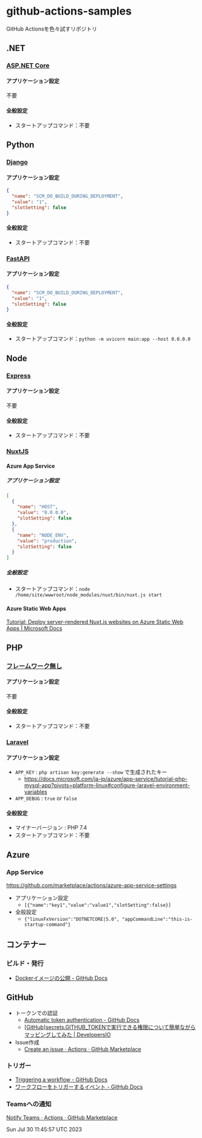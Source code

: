 # github-actions-samples
GitHub Actionsを色々試すリポジトリ

## .NET

### [ASP.NET Core](dotnet/aspnetcore/)

#### アプリケーション設定
不要

#### 全般設定
- スタートアップコマンド：不要

## Python

### [Django](python/django/)

#### アプリケーション設定
```json
{
  "name": "SCM_DO_BUILD_DURING_DEPLOYMENT",
  "value": "1",
  "slotSetting": false
}
```

#### 全般設定
- スタートアップコマンド：不要

### [FastAPI](python/fastapi/)

#### アプリケーション設定
```json
{
  "name": "SCM_DO_BUILD_DURING_DEPLOYMENT",
  "value": "1",
  "slotSetting": false
}
```

#### 全般設定
- スタートアップコマンド：`python -m uvicorn main:app --host 0.0.0.0`

## Node

### [Express](nodejs/express/)

#### アプリケーション設定
不要

#### 全般設定
- スタートアップコマンド：不要

### [NuxtJS](nodejs/nuxtjs/)

#### Azure App Service

##### アプリケーション設定
```json
[
  {
    "name": "HOST",
    "value": "0.0.0.0",
    "slotSetting": false
  },
  {
    "name": "NODE_ENV",
    "value": "production",
    "slotSetting": false
  }
]
```

##### 全般設定
- スタートアップコマンド：`node /home/site/wwwroot/node_modules/nuxt/bin/nuxt.js start`

#### Azure Static Web Apps
[Tutorial: Deploy server-rendered Nuxt.js websites on Azure Static Web Apps | Microsoft Docs](https://docs.microsoft.com/en-us/azure/static-web-apps/deploy-nuxtjs?WT.mc_id=AZ-MVP-5002209)

## PHP

### [フレームワーク無し](php/simple/)

#### アプリケーション設定
不要

#### 全般設定
- スタートアップコマンド：不要

### [Laravel](php/laravel)

#### アプリケーション設定
- `APP_KEY` : `php artisan key:generate --show` で生成されたキー
  - https://docs.microsoft.com/ja-jp/azure/app-service/tutorial-php-mysql-app?pivots=platform-linux#configure-laravel-environment-variables
- `APP_DEBUG` : `true` or `false`

#### 全般設定
- マイナーバージョン : PHP 7.4
- スタートアップコマンド：不要

## Azure

### App Service
https://github.com/marketplace/actions/azure-app-service-settings

- アプリケーション設定
  - `[{"name":"key1","value":"value1","slotSetting":false}]`
- 全般設定
  - `{"linuxFxVersion":"DOTNETCORE|5.0", "appCommandLine":"this-is-startup-command"}`

## コンテナー

### ビルド・発行
- [Dockerイメージの公開 - GitHub Docs](https://docs.github.com/ja/actions/publishing-packages/publishing-docker-images)

## GitHub

- トークンでの認証
  - [Automatic token authentication - GitHub Docs](https://docs.github.com/en/actions/security-guides/automatic-token-authentication)
  - [\[GitHub\]secrets.GITHUB_TOKENで実行できる権限について簡単ながらマッピングしてみた | DevelopersIO](https://dev.classmethod.jp/articles/mapping-secrets-github-token/)
- Issue作成
  - [Create an issue · Actions · GitHub Marketplace](https://github.com/marketplace/actions/create-an-issue)

### トリガー
- [Triggering a workflow - GitHub Docs](https://docs.github.com/ja/actions/using-workflows/triggering-a-workflow)
- [ワークフローをトリガーするイベント - GitHub Docs](https://docs.github.com/ja/actions/using-workflows/events-that-trigger-workflows#issues)

### Teamsへの通知
[Notify Teams · Actions · GitHub Marketplace](https://github.com/marketplace/actions/notify-teams)


Sun Jul 30 11:45:57 UTC 2023

